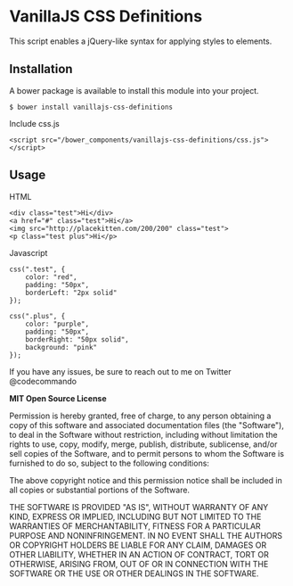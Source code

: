 VanillaJS CSS Definitions
======

This script enables a jQuery-like syntax  for applying styles to elements.  

Installation
------------

A bower package is available to install this module into your project.

	$ bower install vanillajs-css-definitions

Include css.js 

	<script src="/bower_components/vanillajs-css-definitions/css.js"></script>


Usage
-----
HTML

	<div class="test">Hi</div>
	<a href="#" class="test">Hi</a>
  	<img src="http://placekitten.com/200/200" class="test">
  	<p class="test plus">Hi</p>

Javascript

	css(".test", {
  		color: "red",
  		padding: "50px",
  		borderLeft: "2px solid"
	});

	css(".plus", {
  		color: "purple",
  		padding: "50px",
  		borderRight: "50px solid",
  		background: "pink"
	}); 

If you have any issues, be sure to reach out to me on Twitter @codecommando

**MIT Open Source License**

Permission is hereby granted, free of charge, to any person obtaining a copy of this software and associated
documentation files (the "Software"), to deal in the Software without restriction, including without limitation the
rights to use, copy, modify, merge, publish, distribute, sublicense, and/or sell copies of the Software, and to permit
persons to whom the Software is furnished to do so, subject to the following conditions:

The above copyright notice and this permission notice shall be included in all copies or substantial portions of the
Software.

THE SOFTWARE IS PROVIDED "AS IS", WITHOUT WARRANTY OF ANY KIND, EXPRESS OR IMPLIED, INCLUDING BUT NOT LIMITED TO THE
WARRANTIES OF MERCHANTABILITY, FITNESS FOR A PARTICULAR PURPOSE AND NONINFRINGEMENT. IN NO EVENT SHALL THE AUTHORS OR
COPYRIGHT HOLDERS BE LIABLE FOR ANY CLAIM, DAMAGES OR OTHER LIABILITY, WHETHER IN AN ACTION OF CONTRACT, TORT OR
OTHERWISE, ARISING FROM, OUT OF OR IN CONNECTION WITH THE SOFTWARE OR THE USE OR OTHER DEALINGS IN THE SOFTWARE.

	
	